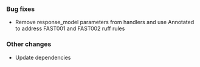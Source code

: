 <!-- Delete the sections that don't apply -->

### Bug fixes

- Remove response_model parameters from handlers and use Annotated to address FAST001 and FAST002 ruff rules

### Other changes

- Update dependencies
